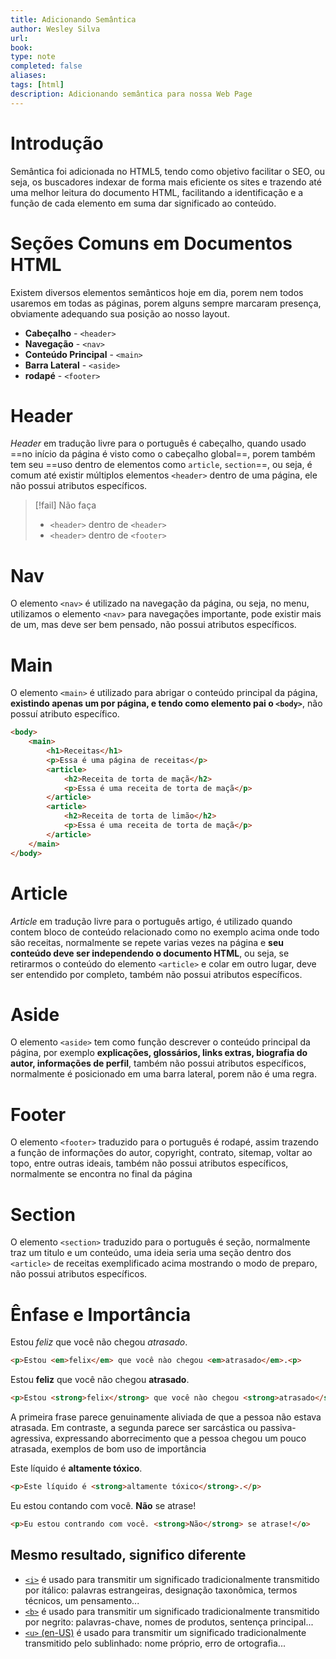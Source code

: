 ```yaml
---
title: Adicionando Semântica
author: Wesley Silva
url:
book:
type: note
completed: false
aliases:
tags: [html]
description: Adicionando semântica para nossa Web Page 
---
```

# Introdução
Semântica foi adicionada no HTML5, tendo como objetivo facilitar o SEO, ou seja, os buscadores indexar de forma mais eficiente os sites e trazendo até uma melhor leitura do documento HTML, facilitando a identificação e a função de cada elemento em suma dar significado ao conteúdo.

# Seções Comuns em Documentos HTML
Existem diversos elementos semânticos hoje em dia, porem nem todos usaremos em todas as páginas, porem alguns sempre marcaram presença, obviamente adequando sua posição ao nosso layout.
- **Cabeçalho** - `<header>`
- **Navegação** - `<nav>`
- **Conteúdo Principal** - `<main>`
- **Barra Lateral** - `<aside>`
- **rodapé** - `<footer>`

# Header
*Header* em tradução livre para o português é cabeçalho, quando usado ==no início da página é visto como o cabeçalho global==, porem também tem seu ==uso dentro de elementos como `article`, `section`==, ou seja, é comum até existir múltiplos elementos `<header>` dentro de uma página, ele não possui atributos específicos.

>[!fail] Não faça
>- `<header>` dentro de `<header>`
>- `<header>` dentro de `<footer>`

# Nav
O elemento `<nav>` é utilizado na navegação da página, ou seja, no menu, utilizamos o elemento `<nav>` para navegações importante, pode existir mais de um, mas deve ser bem pensado, não possui atributos específicos.

# Main
O elemento `<main>` é utilizado para abrigar o conteúdo principal da página, **existindo apenas um por página, e tendo como elemento pai o `<body>`**, não possuí atributo específico.

```html
<body>
    <main>
        <h1>Receitas</h1>
        <p>Essa é uma página de receitas</p>
        <article>
            <h2>Receita de torta de maçã</h2>
            <p>Essa é uma receita de torta de maçã</p>
        </article>
        <article>
            <h2>Receita de torta de limão</h2>
            <p>Essa é uma receita de torta de maçã</p>
        </article>
    </main>
</body>
```

# Article
*Article* em tradução livre para o português artigo, é utilizado quando contem bloco de conteúdo relacionado como no exemplo acima onde todo são receitas, normalmente se repete varias vezes na página e **seu conteúdo deve ser independendo o documento HTML**, ou seja, se retirarmos o conteúdo do elemento `<article>` e colar em outro lugar, deve ser entendido por completo, também não possui atributos específicos.

# Aside
O elemento `<aside>` tem como função descrever o conteúdo principal da página, por exemplo **explicações, glossários, links extras, biografia do autor, informações de perfil**, também não possui atributos específicos, normalmente é posicionado em uma barra lateral, porem não é uma regra.

# Footer
O elemento `<footer>` traduzido para o português é rodapé, assim trazendo a função de informações do autor, copyright, contrato, sitemap, voltar ao topo, entre outras ideais, também não possui atributos específicos, normalmente se encontra no final da página

# Section
O elemento `<section>` traduzido para o português é seção, normalmente traz um titulo e um conteúdo, uma ideia seria uma seção dentro dos `<article>` de receitas exemplificado acima mostrando o modo de preparo, não possui atributos específicos.

# Ênfase e Importância
Estou _feliz_ que você não chegou _atrasado_.

```html
<p>Estou <em>felix</em> que você nào chegou <em>atrasado</em>.<p>
```

Estou **feliz** que você não chegou **atrasado**.

```html
<p>Estou <strong>felix</strong> que você nào chegou <strong>atrasado</strong>.<p>
```

A primeira frase parece genuinamente aliviada de que a pessoa não estava atrasada. Em contraste, a segunda parece ser sarcástica ou passiva-agressiva, expressando aborrecimento que a pessoa chegou um pouco atrasada, exemplos de bom uso de importância

Este líquido é **altamente tóxico**.

```html
<p>Este líquido é <strong>altamente tóxico</strong>.</p>
```

Eu estou contando com você. **Não** se atrase!

```html
<p>Eu estou contrando com você. <strong>Não</strong> se atrase!</o>
```

## Mesmo resultado, significo diferente
-   [`<i>`](https://developer.mozilla.org/pt-BR/docs/Web/HTML/Element/i) é usado para transmitir um significado tradicionalmente transmitido por itálico: palavras estrangeiras, designação taxonômica, termos técnicos, um pensamento...
-   [`<b>`](https://developer.mozilla.org/pt-BR/docs/Web/HTML/Element/b) é usado para transmitir um significado tradicionalmente transmitido por negrito: palavras-chave, nomes de produtos, sentença principal...
-   [`<u>` (en-US)](https://developer.mozilla.org/en-US/docs/Web/HTML/Element/u "Currently only available in English (US)") é usado para transmitir um significado tradicionalmente transmitido pelo sublinhado: nome próprio, erro de ortografia...